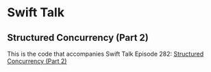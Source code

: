 # Swift Talk
## Structured Concurrency (Part 2) 

This is the code that accompanies Swift Talk Episode 282: [Structured Concurrency (Part 2)](https://talk.objc.io/episodes/S01E282-structured-concurrency-part-2)
